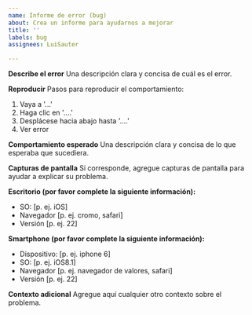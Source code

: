 ```yaml
---
name: Informe de error (bug)
about: Crea un informe para ayudarnos a mejorar
title: ''
labels: bug
assignees: LuiSauter

---
```


**Describe el error**
Una descripción clara y concisa de cuál es el error.

**Reproducir**
Pasos para reproducir el comportamiento:
1. Vaya a '...'
2. Haga clic en '....'
3. Desplácese hacia abajo hasta '....'
4. Ver error

**Comportamiento esperado**
Una descripción clara y concisa de lo que esperaba que sucediera.

**Capturas de pantalla**
Si corresponde, agregue capturas de pantalla para ayudar a explicar su problema.

**Escritorio (por favor complete la siguiente información):**
  - SO: [p. ej. iOS]
  - Navegador [p. ej. cromo, safari]
  - Versión [p. ej. 22]

**Smartphone (por favor complete la siguiente información):**
  - Dispositivo: [p. ej. iphone 6]
  - SO: [p. ej. iOS8.1]
  - Navegador [p. ej. navegador de valores, safari]
  - Versión [p. ej. 22]

**Contexto adicional**
Agregue aquí cualquier otro contexto sobre el problema.
